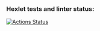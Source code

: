 ### Hexlet tests and linter status:
[![Actions Status](https://github.com/Valeron74/php-project-45/actions/workflows/hexlet-check.yml/badge.svg)](https://github.com/Valeron74/php-project-45/actions)